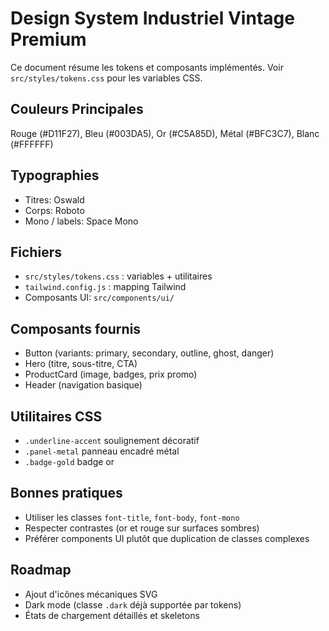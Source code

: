# Design System Industriel Vintage Premium

Ce document résume les tokens et composants implémentés. Voir `src/styles/tokens.css` pour les variables CSS.

## Couleurs Principales
Rouge (#D11F27), Bleu (#003DA5), Or (#C5A85D), Métal (#BFC3C7), Blanc (#FFFFFF)

## Typographies
- Titres: Oswald
- Corps: Roboto
- Mono / labels: Space Mono

## Fichiers
- `src/styles/tokens.css` : variables + utilitaires
- `tailwind.config.js` : mapping Tailwind
- Composants UI: `src/components/ui/`

## Composants fournis
- Button (variants: primary, secondary, outline, ghost, danger)
- Hero (titre, sous-titre, CTA)
- ProductCard (image, badges, prix promo)
- Header (navigation basique)

## Utilitaires CSS
- `.underline-accent` soulignement décoratif
- `.panel-metal` panneau encadré métal
- `.badge-gold` badge or

## Bonnes pratiques
- Utiliser les classes `font-title`, `font-body`, `font-mono`
- Respecter contrastes (or et rouge sur surfaces sombres)
- Préférer components UI plutôt que duplication de classes complexes

## Roadmap
- Ajout d'icônes mécaniques SVG
- Dark mode (classe `.dark` déjà supportée par tokens)
- États de chargement détaillés et skeletons
